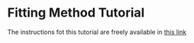 # Fitting Method Tutorial
The instructions fot this tutorial are freely available in [this link](https://allanjales.github.io/efficiency_tagandprobe/02-fitting/index.html)
